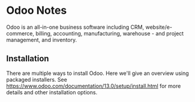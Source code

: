 # Odoo Notes

Odoo is an all-in-one business software including CRM, website/e-commerce, billing, accounting, manufacturing, warehouse - and project management, and inventory.


## Installation

There are multiple ways to install Odoo. Here we'll give an overview using packaged installers. See https://www.odoo.com/documentation/13.0/setup/install.html for more details and other installation options.
